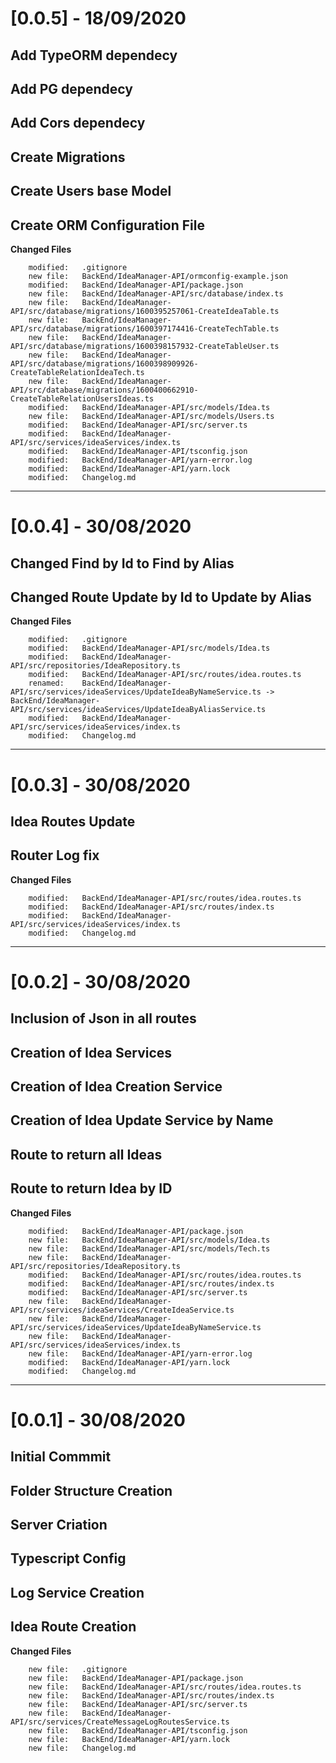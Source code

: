 # [0.0.5] - 18/09/2020
## Add TypeORM dependecy
## Add PG dependecy
## Add Cors dependecy
## Create Migrations
## Create Users base Model
## Create ORM Configuration File

**Changed Files**

        modified:   .gitignore
        new file:   BackEnd/IdeaManager-API/ormconfig-example.json
        modified:   BackEnd/IdeaManager-API/package.json
        new file:   BackEnd/IdeaManager-API/src/database/index.ts
        new file:   BackEnd/IdeaManager-API/src/database/migrations/1600395257061-CreateIdeaTable.ts
        new file:   BackEnd/IdeaManager-API/src/database/migrations/1600397174416-CreateTechTable.ts
        new file:   BackEnd/IdeaManager-API/src/database/migrations/1600398157932-CreateTableUser.ts
        new file:   BackEnd/IdeaManager-API/src/database/migrations/1600398909926-CreateTableRelationIdeaTech.ts
        new file:   BackEnd/IdeaManager-API/src/database/migrations/1600400662910-CreateTableRelationUsersIdeas.ts
        modified:   BackEnd/IdeaManager-API/src/models/Idea.ts
        new file:   BackEnd/IdeaManager-API/src/models/Users.ts
        modified:   BackEnd/IdeaManager-API/src/server.ts
        modified:   BackEnd/IdeaManager-API/src/services/ideaServices/index.ts
        modified:   BackEnd/IdeaManager-API/tsconfig.json
        modified:   BackEnd/IdeaManager-API/yarn-error.log
        modified:   BackEnd/IdeaManager-API/yarn.lock
        modified:   Changelog.md

---

# [0.0.4] - 30/08/2020
## Changed Find by Id to Find by Alias
## Changed Route Update by Id to Update by Alias

**Changed Files**

        modified:   .gitignore
        modified:   BackEnd/IdeaManager-API/src/models/Idea.ts
        modified:   BackEnd/IdeaManager-API/src/repositories/IdeaRepository.ts
        modified:   BackEnd/IdeaManager-API/src/routes/idea.routes.ts
        renamed:    BackEnd/IdeaManager-API/src/services/ideaServices/UpdateIdeaByNameService.ts -> BackEnd/IdeaManager-API/src/services/ideaServices/UpdateIdeaByAliasService.ts
        modified:   BackEnd/IdeaManager-API/src/services/ideaServices/index.ts
        modified:   Changelog.md

---

# [0.0.3] - 30/08/2020
## Idea Routes Update
## Router Log fix

**Changed Files**

        modified:   BackEnd/IdeaManager-API/src/routes/idea.routes.ts
        modified:   BackEnd/IdeaManager-API/src/routes/index.ts
        modified:   BackEnd/IdeaManager-API/src/services/ideaServices/index.ts
        modified:   Changelog.md

---

# [0.0.2] - 30/08/2020
## Inclusion of Json in all routes
## Creation of Idea Services
## Creation of Idea Creation Service
## Creation of Idea Update Service by Name
## Route to return all Ideas
## Route to return Idea by ID

**Changed Files**

        modified:   BackEnd/IdeaManager-API/package.json
        new file:   BackEnd/IdeaManager-API/src/models/Idea.ts
        new file:   BackEnd/IdeaManager-API/src/models/Tech.ts
        new file:   BackEnd/IdeaManager-API/src/repositories/IdeaRepository.ts
        modified:   BackEnd/IdeaManager-API/src/routes/idea.routes.ts
        modified:   BackEnd/IdeaManager-API/src/routes/index.ts
        modified:   BackEnd/IdeaManager-API/src/server.ts
        new file:   BackEnd/IdeaManager-API/src/services/ideaServices/CreateIdeaService.ts
        new file:   BackEnd/IdeaManager-API/src/services/ideaServices/UpdateIdeaByNameService.ts
        new file:   BackEnd/IdeaManager-API/src/services/ideaServices/index.ts
        new file:   BackEnd/IdeaManager-API/yarn-error.log
        modified:   BackEnd/IdeaManager-API/yarn.lock
        modified:   Changelog.md

---

# [0.0.1] - 30/08/2020
## Initial Commmit 
## Folder Structure Creation 
## Server Criation 
## Typescript Config 
## Log Service Creation 
## Idea Route Creation


**Changed Files**

        new file:   .gitignore
        new file:   BackEnd/IdeaManager-API/package.json
        new file:   BackEnd/IdeaManager-API/src/routes/idea.routes.ts
        new file:   BackEnd/IdeaManager-API/src/routes/index.ts
        new file:   BackEnd/IdeaManager-API/src/server.ts
        new file:   BackEnd/IdeaManager-API/src/services/CreateMessageLogRoutesService.ts
        new file:   BackEnd/IdeaManager-API/tsconfig.json
        new file:   BackEnd/IdeaManager-API/yarn.lock
        new file:   Changelog.md